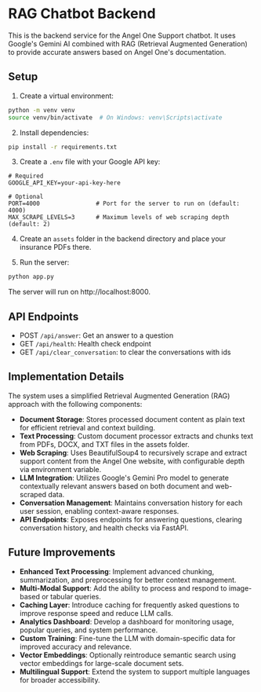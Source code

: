 # RAG Chatbot Backend

This is the backend service for the Angel One Support chatbot. It uses Google's Gemini AI combined with RAG (Retrieval Augmented Generation) to provide accurate answers based on Angel One's documentation.

## Setup

1. Create a virtual environment:
```bash
python -m venv venv
source venv/bin/activate  # On Windows: venv\Scripts\activate
```

2. Install dependencies:
```bash
pip install -r requirements.txt
```

3. Create a `.env` file with your Google API key:
```
# Required
GOOGLE_API_KEY=your-api-key-here

# Optional
PORT=4000                # Port for the server to run on (default: 4000)
MAX_SCRAPE_LEVELS=3      # Maximum levels of web scraping depth (default: 2)
```

4. Create an `assets` folder in the backend directory and place your insurance PDFs there.

5. Run the server:
```bash
python app.py
```

The server will run on http://localhost:8000.

## API Endpoints

- POST `/api/answer`: Get an answer to a question
- GET `/api/health`: Health check endpoint
- GET `/api/clear_conversation`: to clear the conversations with ids
          
## Implementation Details

The system uses a simplified Retrieval Augmented Generation (RAG) approach with the following components:

- **Document Storage**: Stores processed document content as plain text for efficient retrieval and context building.
- **Text Processing**: Custom document processor extracts and chunks text from PDFs, DOCX, and TXT files in the assets folder.
- **Web Scraping**: Uses BeautifulSoup4 to recursively scrape and extract support content from the Angel One website, with configurable depth via environment variable.
- **LLM Integration**: Utilizes Google's Gemini Pro model to generate contextually relevant answers based on both document and web-scraped data.
- **Conversation Management**: Maintains conversation history for each user session, enabling context-aware responses.
- **API Endpoints**: Exposes endpoints for answering questions, clearing conversation history, and health checks via FastAPI.

## Future Improvements

- **Enhanced Text Processing**: Implement advanced chunking, summarization, and preprocessing for better context management.
- **Multi-Modal Support**: Add the ability to process and respond to image-based or tabular queries.
- **Caching Layer**: Introduce caching for frequently asked questions to improve response speed and reduce LLM calls.
- **Analytics Dashboard**: Develop a dashboard for monitoring usage, popular queries, and system performance.
- **Custom Training**: Fine-tune the LLM with domain-specific data for improved accuracy and relevance.
- **Vector Embeddings**: Optionally reintroduce semantic search using vector embeddings for large-scale document sets.
- **Multilingual Support**: Extend the system to support multiple languages for broader accessibility.

        
